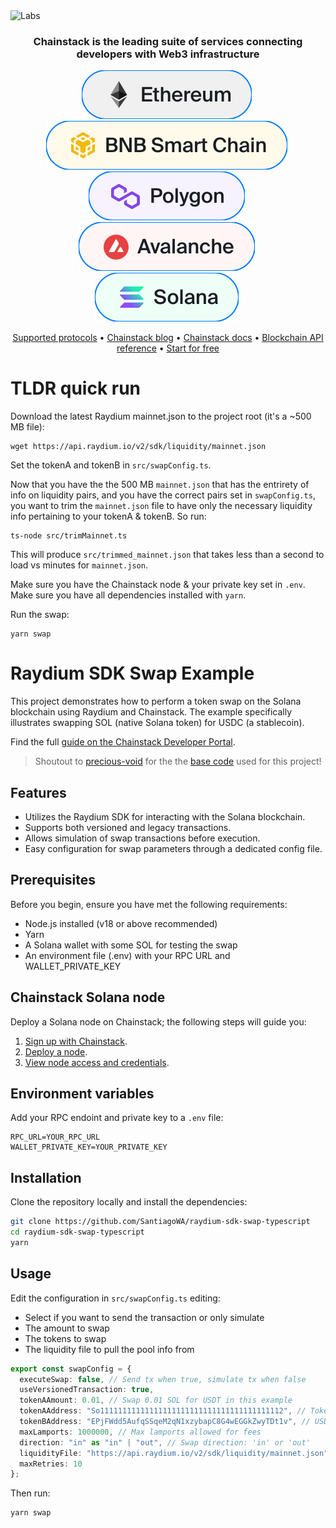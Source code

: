 <img width="1200" alt="Labs" src="https://user-images.githubusercontent.com/99700157/213291931-5a822628-5b8a-4768-980d-65f324985d32.png">

<p>
 <h3 align="center">Chainstack is the leading suite of services connecting developers with Web3 infrastructure</h3>
</p>

<p align="center">
  <a target="_blank" href="https://chainstack.com/build-better-with-ethereum/"><img src="https://github.com/soos3d/blockchain-badges/blob/main/protocols_badges/Ethereum.svg" /></a>&nbsp;  
  <a target="_blank" href="https://chainstack.com/build-better-with-bnb-smart-chain/"><img src="https://github.com/soos3d/blockchain-badges/blob/main/protocols_badges/BNB.svg" /></a>&nbsp;
  <a target="_blank" href="https://chainstack.com/build-better-with-polygon/"><img src="https://github.com/soos3d/blockchain-badges/blob/main/protocols_badges/Polygon.svg" /></a>&nbsp;
  <a target="_blank" href="https://chainstack.com/build-better-with-avalanche/"><img src="https://github.com/soos3d/blockchain-badges/blob/main/protocols_badges/Avalanche.svg" /></a>&nbsp;
  <a target="_blank" href="https://chainstack.com/build-better-with-solana/"><img src="https://github.com/soos3d/blockchain-badges/blob/main/protocols_badges/Solana.svg" /></a>&nbsp;
</p>

<p align="center">
  <a target="_blank" href="https://chainstack.com/protocols/">Supported protocols</a> •
  <a target="_blank" href="https://chainstack.com/blog/">Chainstack blog</a> •
  <a target="_blank" href="https://docs.chainstack.com/quickstart/">Chainstack docs</a> •
  <a target="_blank" href="https://docs.chainstack.com/quickstart/">Blockchain API reference</a> •
  <a target="_blank" href="https://console.chainstack.com/user/account/create">Start for free</a>
</p>

# TLDR quick run

Download the latest Raydium mainnet.json to the project root (it's a ~500 MB file):

```
wget https://api.raydium.io/v2/sdk/liquidity/mainnet.json
```

Set the tokenA and tokenB in `src/swapConfig.ts`.

Now that you have the the 500 MB `mainnet.json` that has the entrirety of info on liquidity pairs, and you have the correct pairs set in `swapConfig.ts`, you want to trim the `mainnet.json` file to have only the necessary liquidity info pertaining to your tokenA & tokenB. So run:

```
ts-node src/trimMainnet.ts
```

This will produce `src/trimmed_mainnet.json` that takes less than a second to load vs minutes for `mainnet.json`.

Make sure you have the Chainstack node & your private key set in `.env`. Make sure you have all dependencies installed with `yarn`.

Run the swap:

```
yarn swap
```
# Raydium SDK Swap Example

This project demonstrates how to perform a token swap on the Solana blockchain using Raydium and Chainstack. The example specifically illustrates swapping SOL (native Solana token) for USDC (a stablecoin).

Find the full [guide on the Chainstack Developer Portal](https://docs.chainstack.com/docs/solana-how-to-perform-token-swaps-using-the-raydium-sdk).

> Shoutout to [precious-void](https://github.com/precious-void) for the the [base code](https://github.com/precious-void/raydium-swap) used for this project!

## Features

- Utilizes the Raydium SDK for interacting with the Solana blockchain.
- Supports both versioned and legacy transactions.
- Allows simulation of swap transactions before execution.
- Easy configuration for swap parameters through a dedicated config file.

## Prerequisites

Before you begin, ensure you have met the following requirements:

- Node.js installed (v18 or above recommended)
- Yarn
- A Solana wallet with some SOL for testing the swap
- An environment file (.env) with your RPC URL and WALLET_PRIVATE_KEY

## Chainstack Solana node

Deploy a Solana node on Chainstack; the following steps will guide you:

1. [Sign up with Chainstack](https://console.chainstack.com/user/account/create).
2. [Deploy a node](https://docs.chainstack.com/docs/manage-your-networks#join-a-public-network).
3. [View node access and credentials](https://docs.chainstack.com/docs/manage-your-node#view-node-access-and-credentials).

## Environment variables

Add your RPC endoint and private key to a `.env` file:

```env
RPC_URL=YOUR_RPC_URL
WALLET_PRIVATE_KEY=YOUR_PRIVATE_KEY
```

## Installation

Clone the repository locally and install the dependencies:

```bash
git clone https://github.com/SantiagoWA/raydium-sdk-swap-typescript
cd raydium-sdk-swap-typescript
yarn
```

## Usage

Edit the configuration in `src/swapConfig.ts` editing:

- Select if you want to send the transaction or only simulate
- The amount to swap
- The tokens to swap
- The liquidity file to pull the pool info from

```ts
export const swapConfig = {
  executeSwap: false, // Send tx when true, simulate tx when false
  useVersionedTransaction: true,
  tokenAAmount: 0.01, // Swap 0.01 SOL for USDT in this example
  tokenAAddress: "So11111111111111111111111111111111111111112", // Token to swap for the other, SOL in this case
  tokenBAddress: "EPjFWdd5AufqSSqeM2qN1xzybapC8G4wEGGkZwyTDt1v", // USDC address
  maxLamports: 1000000, // Max lamports allowed for fees
  direction: "in" as "in" | "out", // Swap direction: 'in' or 'out'
  liquidityFile: "https://api.raydium.io/v2/sdk/liquidity/mainnet.json",
  maxRetries: 10
};
```

Then run:

```sh
yarn swap
```
